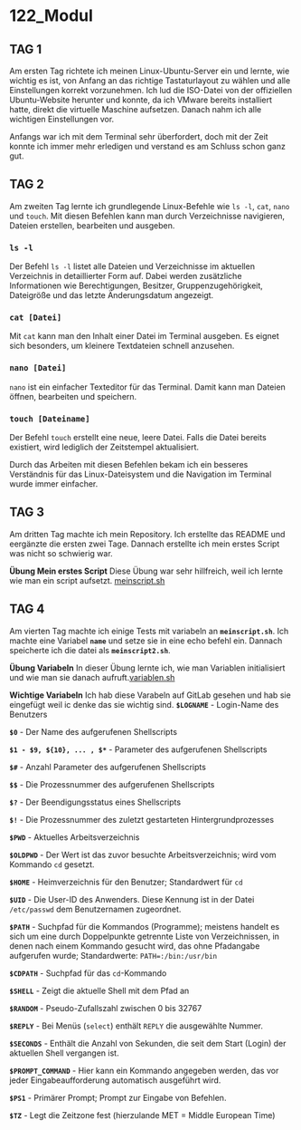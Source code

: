 # 122_Modul

## TAG 1

Am ersten Tag richtete ich meinen Linux-Ubuntu-Server ein und lernte, wie wichtig es ist, von Anfang an das richtige Tastaturlayout zu wählen und alle Einstellungen korrekt vorzunehmen. Ich lud die ISO-Datei von der offiziellen Ubuntu-Website herunter und konnte, da ich VMware bereits installiert hatte, direkt die virtuelle Maschine aufsetzen. Danach nahm ich alle wichtigen Einstellungen vor.

Anfangs war ich mit dem Terminal sehr überfordert, doch mit der Zeit konnte ich immer mehr erledigen und verstand es am Schluss schon ganz gut.

## TAG 2

Am zweiten Tag lernte ich grundlegende Linux-Befehle wie `ls -l`, `cat`, `nano` und `touch`. Mit diesen Befehlen kann man durch Verzeichnisse navigieren, Dateien erstellen, bearbeiten und ausgeben.

### **`ls -l`**

Der Befehl `ls -l` listet alle Dateien und Verzeichnisse im aktuellen Verzeichnis in detaillierter Form auf. Dabei werden zusätzliche Informationen wie Berechtigungen, Besitzer, Gruppenzugehörigkeit, Dateigröße und das letzte Änderungsdatum angezeigt.

### **`cat [Datei]`**

Mit `cat` kann man den Inhalt einer Datei im Terminal ausgeben. Es eignet sich besonders, um kleinere Textdateien schnell anzusehen.

### **`nano [Datei]`**

`nano` ist ein einfacher Texteditor für das Terminal. Damit kann man Dateien öffnen, bearbeiten und speichern.

### **`touch [Dateiname]`**

Der Befehl `touch` erstellt eine neue, leere Datei. Falls die Datei bereits existiert, wird lediglich der Zeitstempel aktualisiert.

Durch das Arbeiten mit diesen Befehlen bekam ich ein besseres Verständnis für das Linux-Dateisystem und die Navigation im Terminal wurde immer einfacher.

## TAG 3

Am dritten Tag machte ich mein Repository. Ich erstellte das README und eergänzte die ersten zwei Tage. Dannach erstellte ich mein erstes Script was nicht so schwierig war.

**Übung Mein erstes Script**
Diese Übung war sehr hillfreich, weil ich lernte wie man ein script aufsetzt.
[meinscript.sh](https://github.com/maelseewal/122_Modul/blob/main/meinscript.sh)

## TAG 4

Am vierten Tag machte ich einige Tests mit variabeln an **`meinscript.sh`**. Ich machte eine Variabel **`name`** und setze sie in eine echo befehl ein. Dannach speicherte ich die datei als **`meinscript2.sh`**.

**Übung Variabeln**
In dieser Übung lernte ich, wie man Variablen initialisiert und wie man sie danach aufruft.[variablen.sh](https://github.com/maelseewal/122_Modul/blob/main/variablen.sh)

**Wichtige Variabeln**
Ich hab diese Varabeln auf GitLab gesehen und hab sie eingefügt weil ic denke das sie wichtig sind.
**`$LOGNAME`** - Login-Name des Benutzers

**`$0`** - Der Name des aufgerufenen Shellscripts

**`$1 - $9, ${10}, ... , $*`** - Parameter des aufgerufenen Shellscripts

**`$#`** - Anzahl Parameter des aufgerufenen Shellscripts

**`$$`** - Die Prozessnummer des aufgerufenen Shellscripts

**`$?`** - Der Beendigungsstatus eines Shellscripts

**`$!`** - Die Prozessnummer des zuletzt gestarteten Hintergrundprozesses

**`$PWD`** - Aktuelles Arbeitsverzeichnis

**`$OLDPWD`** - Der Wert ist das zuvor besuchte Arbeitsverzeichnis; wird vom Kommando `cd` gesetzt.

**`$HOME`** - Heimverzeichnis für den Benutzer; Standardwert für `cd`

**`$UID`** - Die User-ID des Anwenders. Diese Kennung ist in der Datei `/etc/passwd` dem Benutzernamen zugeordnet.

**`$PATH`** - Suchpfad für die Kommandos (Programme); meistens handelt es sich um eine durch Doppelpunkte getrennte Liste von Verzeichnissen, in denen nach einem Kommando gesucht wird, das ohne Pfadangabe aufgerufen wurde; Standardwerte: `PATH=:/bin:/usr/bin`

**`$CDPATH`** - Suchpfad für das `cd`-Kommando

**`$SHELL`** - Zeigt die aktuelle Shell mit dem Pfad an

**`$RANDOM`** - Pseudo-Zufallszahl zwischen 0 bis 32767

**`$REPLY`** - Bei Menüs (`select`) enthält `REPLY` die ausgewählte Nummer.

**`$SECONDS`** - Enthält die Anzahl von Sekunden, die seit dem Start (Login) der aktuellen Shell vergangen ist.

**`$PROMPT_COMMAND`** - Hier kann ein Kommando angegeben werden, das vor jeder Eingabeaufforderung automatisch ausgeführt wird.

**`$PS1`** - Primärer Prompt; Prompt zur Eingabe von Befehlen.

**`$TZ`** - Legt die Zeitzone fest (hierzulande MET = Middle European Time)
